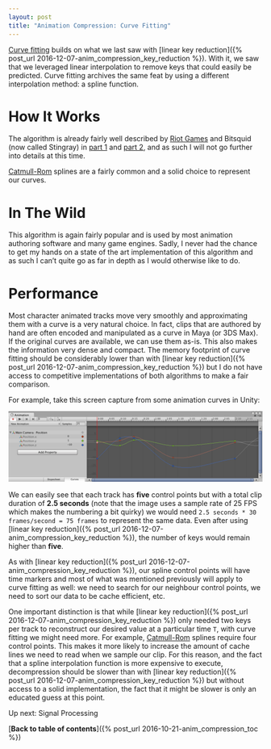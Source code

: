```yaml
---
layout: post
title: "Animation Compression: Curve Fitting"
---
```

[Curve fitting](https://en.wikipedia.org/wiki/Curve_fitting) builds on what we last saw with [linear key reduction]({% post_url 2016-12-07-anim_compression_key_reduction %}). With it, we saw that we leveraged linear interpolation to remove keys that could easily be predicted. Curve fitting archives the same feat by using a different interpolation method: a spline function.

# How It Works

The algorithm is already fairly well described by [Riot Games](https://engineering.riotgames.com/news/compressing-skeletal-animation-data) and Bitsquid (now called Stingray) in [part 1](http://bitsquid.blogspot.ca/2009/11/bitsquid-low-level-animation-system.html) and [part 2](http://bitsquid.blogspot.ca/2011/10/low-level-animation-part-2.html), and as such I will not go further into details at this time.

[Catmull-Rom](https://en.wikipedia.org/wiki/Cubic_Hermite_spline#Catmull.E2.80.93Rom_spline) splines are a fairly common and a solid choice to represent our curves.

# In The Wild

This algorithm is again fairly popular and is used by most animation authoring software and many game engines. Sadly, I never had the chance to get my hands on a state of the art implementation of this algorithm and as such I can’t quite go as far in depth as I would otherwise like to do.

# Performance

Most character animated tracks move very smoothly and approximating them with a curve is a very natural choice. In fact, clips that are authored by hand are often encoded and manipulated as a curve in Maya (or 3DS Max). If the original curves are available, we can use them as-is. This also makes the information very dense and compact. The memory footprint of curve fitting should be considerably lower than with [linear key reduction]({% post_url 2016-12-07-anim_compression_key_reduction %}) but I do not have access to competitive implementations of both algorithms to make a fair comparison.

For example, take this screen capture from some animation curves in Unity:

![Animation Curves](/public/unity_curves.jpg)

We can easily see that each track has **five** control points but with a total clip duration of **2.5 seconds** (note that the image uses a sample rate of 25 FPS which makes the numbering a bit quirky) we would need `2.5 seconds * 30 frames/second = 75 frames` to represent the same data. Even after using [linear key reduction]({% post_url 2016-12-07-anim_compression_key_reduction %}), the number of keys would remain higher than **five**.

As with [linear key reduction]({% post_url 2016-12-07-anim_compression_key_reduction %}), our spline control points will have time markers and most of what was mentioned previously will apply to curve fitting as well: we need to search for our neighbour control points, we need to sort our data to be cache efficient, etc.

One important distinction is that while [linear key reduction]({% post_url 2016-12-07-anim_compression_key_reduction %}) only needed two keys per track to reconstruct our desired value at a particular time `T`, with curve fitting we might need more. For example, [Catmull-Rom](https://en.wikipedia.org/wiki/Cubic_Hermite_spline#Catmull.E2.80.93Rom_spline) splines require four control points. This makes it more likely to increase the amount of cache lines we need to read when we sample our clip. For this reason, and the fact that a spline interpolation function is more expensive to execute, decompression should be slower than with [linear key reduction]({% post_url 2016-12-07-anim_compression_key_reduction %}) but without access to a solid implementation, the fact that it might be slower is only an educated guess at this point.

Up next: Signal Processing

[**Back to table of contents**]({% post_url 2016-10-21-anim_compression_toc %})

